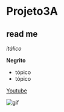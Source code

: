 # Projeto3A
## read me

_itálico_

__Negrito__

- tópico
- tópico

[Youtube](youtube.com)


![gif](https://tenor.com/qWdMmpNnoGj.gif)
